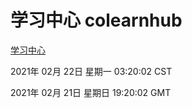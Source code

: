 # 学习中心 colearnhub
[学习中心](http://58.48.55.61:56308/colearnhub/)

2021年 02月 22日 星期一 03:20:02 CST

2021年 02月 21日 星期日 19:20:02 GMT
